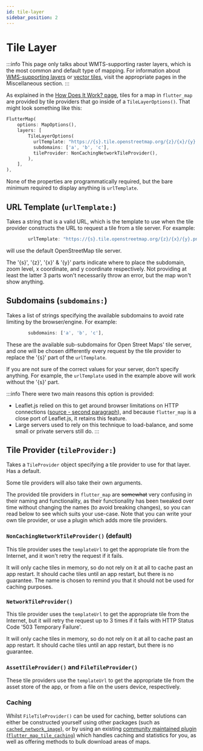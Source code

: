```yaml
---
id: tile-layer
sidebar_position: 2
---
```


# Tile Layer

:::info
This page only talks about WMTS-supporting raster layers, which is the most common and default type of mapping. For information about [WMS-supporting layers](/miscellaneous/wms-servers) or [vector tiles](/servers/raster-vs-vector-tiles), visit the appropriate pages in the Miscellaneous section.
:::

As explained in the [How Does It Work? page](/introduction/how-does-it-work), tiles for a map in `flutter_map` are provided by tile providers that go inside of a `TileLayerOptions()`. That might look something like this:

``` dart
FlutterMap(
    options: MapOptions(),
    layers: [
        TileLayerOptions(
          urlTemplate: "https://{s}.tile.openstreetmap.org/{z}/{x}/{y}.png",
          subdomains: ['a', 'b', 'c'],
          tileProvider: NonCachingNetworkTileProvider(),
        ),
    ],
),
```

None of the properties are programmatically required, but the bare minimum required to display anything is `urlTemplate`.

## URL Template (`urlTemplate:`)

Takes a string that is a valid URL, which is the template to use when the tile provider constructs the URL to request a tile from a tile server.
For example:

``` dart
        urlTemplate: "https://{s}.tile.openstreetmap.org/{z}/{x}/{y}.png",
```

will use the default OpenStreetMap tile server.

The '{s}', '{z}', '{x}' & '{y}' parts indicate where to place the subdomain, zoom level, x coordinate, and y coordinate respectively. Not providing at least the latter 3 parts won't necessarily throw an error, but the map won't show anything.

## Subdomains (`subdomains:`)

Takes a list of strings specifying the available subdomains to avoid rate limiting by the browser/engine. For example:

``` dart
        subdomains: ['a', 'b', 'c'],
```

These are the available sub-subdomains for Open Street Maps' tile server, and one will be chosen differently every request by the tile provider to replace the '{s}' part of the `urlTemplate`.

If you are not sure of the correct values for your server, don't specify anything. For example, the `urlTemplate` used in the example above will work without the '{s}' part.

:::info
There were two main reasons this option is provided:

- Leaflet.js relied on this to get around browser limitations on HTTP connections ([source - second paragraph](https://wiki.openstreetmap.org/wiki/Slippy_map_tilenames#Tile_servers)), and because `flutter_map` is a close port of Leaflet.js, it retains this feature.
- Large servers used to rely on this technique to load-balance, and some small or private servers still do.
:::

## Tile Provider (`tileProvider:`)

Takes a `TileProvider` object specifying a tile provider to use for that layer. Has a default.

Some tile providers will also take their own arguments.

The provided tile providers in `flutter_map` are ~~somewhat~~ very confusing in their naming and functionality, as their functionality has been tweaked over time without changing the names (to avoid breaking changes), so you can read below to see which suits your use-case. Note that you can write your own tile provider, or use a plugin which adds more tile providers.

### `NonCachingNetworkTileProvider()` (default)

This tile provider uses the `templateUrl` to get the appropriate tile from the Internet, and it won't retry the request if it fails.

It will only cache tiles in memory, so do not rely on it at all to cache past an app restart. It should cache tiles until an app restart, but there is no guarantee. The name is chosen to remind you that it should not be used for caching purposes.

### `NetworkTileProvider()`

This tile provider uses the `templateUrl` to get the appropriate tile from the Internet, but it will retry the request up to 3 times if it fails with HTTP Status Code '503 Temporary Failure'.

It will only cache tiles in memory, so do not rely on it at all to cache past an app restart. It should cache tiles until an app restart, but there is no guarantee.

### `AssetTileProvider()` and `FileTileProvider()`

These tile providers use the `templateUrl` to get the appropriate tile from the asset store of the app, or from a file on the users device, respectively.

### Caching

Whilst `FileTileProvider()` can be used for caching, better solutions can either be constructed yourself using other packages (such as [`cached_network_image`](https://pub.dev/packages/cached_network_image)), or by using an existing [community maintained plugin (`flutter_map_tile_caching`)](https://github.com/JaffaKetchup/flutter_map_tile_caching) which handles caching and statistics for you, as well as offering methods to bulk download areas of maps.
